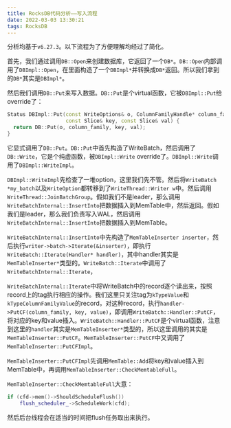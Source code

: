 ```yaml
---
title: RocksDB代码分析——写入流程
date: 2022-03-03 13:30:21
tags: RocksDB
---
```


分析均基于`v6.27.3`。以下流程为了方便理解均经过了简化。

首先，我们通过调用`DB::Open`来创建数据库，它返回了一个`DB*`。`DB::Open`内部调用了`DBImpl::Open`，在里面构造了一个`DBImpl*`并转换成`DB*`返回。所以我们拿到的`DB*`其实是`DBImpl*`。

然后我们调用`DB::Put`来写入数据。`DB::Put`是个virtual函数，它被`DBImpl::Put`给override了：

```cpp
Status DBImpl::Put(const WriteOptions& o, ColumnFamilyHandle* column_family,
                   const Slice& key, const Slice& val) {
  return DB::Put(o, column_family, key, val);
}
```

它显式调用了`DB::Put`。`DB::Put`中首先构造了WriteBatch，然后调用了`DB::Write`，它是个纯虚函数，被`DBImpl::Write` override了。`DBImpl::Write`调用了`DBImpl::WriteImpl`。

`DBImpl::WriteImpl`先检查了一堆option，这里我们先不管。然后将`WriteBatch *my_batch`以及`WriteOption`都转移到了`WriteThread::Writer w`中。然后调用`WriteThread::JoinBatchGroup`。假如我们不是leader，那么调用`WriteBatchInternal::InsertInto`把数据插入到MemTable中，然后返回。假如我们是leader，那么我们负责写入WAL，然后调用`WriteBatchInternal::InsertInto`把数据插入到MemTable。

`WriteBatchInternal::InsertInto`中先构造了`MemTableInserter inserter`，然后执行`writer->batch->Iterate(&inserter)`，即执行`WriteBatch::Iterate(Handler* handler)`，其中handler其实是`MemTableInserter*`类型的。`WriteBatch::Iterate`中调用了`WriteBatchInternal::Iterate`，

`WriteBatchInternal::Iterate`中将WriteBatch中的record逐个读出来，按照record上的tag执行相应的操作。我们这里只关注tag为`kTypeValue`和`kTypeColumnFamilyValue`的record，对这种record，执行`handler->PutCF(column_family, key, value)`，即调用`WriteBatch::Handler::PutCF`，将对应的key和value插入。`WriteBatch::Handler::PutCF`是个virtual函数，注意到这里的`handler`其实是`MemTableInserter*`类型的，所以这里调用的其实是`MemTableInserter::PutCF`。`MemTableInserter::PutCF`中又调用了`MemTableInserter::PutCFImpl`。

`MemTableInserter::PutCFImpl`先调用`MemTable::Add`将key和value插入到MemTable中，再调用`MemTableInserter::CheckMemtableFull`。

`MemTableInserter::CheckMemtableFull`大意：

```cpp
if (cfd->mem()->ShouldScheduleFlush())
    flush_scheduler_->ScheduleWork(cfd);
```

然后后台线程会在适当的时间把flush任务取出来执行。
